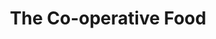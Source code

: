 ---
title: "The Co-operative Food"
url: /ely/the-co-operative-food-main-street/
shop: Supermarkt
---